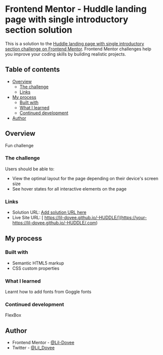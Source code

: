 # Frontend Mentor - Huddle landing page with single introductory section solution

This is a solution to the [Huddle landing page with single introductory section challenge on Frontend Mentor](https://www.frontendmentor.io/challenges/huddle-landing-page-with-a-single-introductory-section-B_2Wvxgi0). Frontend Mentor challenges help you improve your coding skills by building realistic projects. 

## Table of contents

- [Overview](#overview)
  - [The challenge](#the-challenge)
  - [Links](#links)
- [My process](#my-process)
  - [Built with](#built-with)
  - [What I learned](#what-i-learned)
  - [Continued development](#continued-development)
- [Author](#author)


## Overview
  Fun challenge

### The challenge

Users should be able to:

- View the optimal layout for the page depending on their device's screen size
- See hover states for all interactive elements on the page


### Links

- Solution URL: [Add solution URL here](https://your-solution-url.com)
- Live Site URL: [ https://lil-dovee.github.io/-HUDDLE/](https://your- https://lil-dovee.github.io/-HUDDLE/.com)

## My process

### Built with

- Semantic HTML5 markup
- CSS custom properties


### What I learned

Learnt how to add fonts from Goggle fonts

### Continued development

FlexBox


## Author

- Frontend Mentor - [@Lil-Dovee](https://www.frontendmentor.io/profile/Lil-Dovee)
- Twitter - [@Lil_Dovee](https://www.twitter.com/Lil_Dovee)


